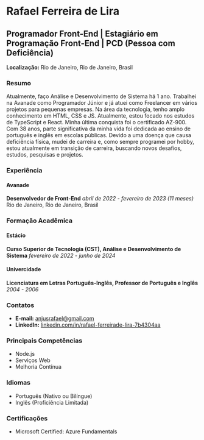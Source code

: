 # Rafael Ferreira de Lira

## Programador Front-End | Estagiário em Programação Front-End | PCD (Pessoa com Deficiência)

**Localização:** Rio de Janeiro, Rio de Janeiro, Brasil

### Resumo

Atualmente, faço Análise e Desenvolvimento de Sistema há 1 ano. Trabalhei na Avanade como Programador Júnior e já atuei como Freelancer em vários projetos para pequenas empresas. Na área da tecnologia, tenho amplo conhecimento em HTML, CSS e JS. Atualmente, estou focado nos estudos de TypeScript e React. Minha última conquista foi o certificado AZ-900. Com 38 anos, parte significativa da minha vida foi dedicada ao ensino de português e inglês em escolas públicas. Devido a uma doença que causa deficiência física, mudei de carreira e, como sempre programei por hobby, estou atualmente em transição de carreira, buscando novos desafios, estudos, pesquisas e projetos.

### Experiência

#### Avanade
**Desenvolvedor de Front-End**
*abril de 2022 - fevereiro de 2023 (11 meses)*
Rio de Janeiro, Rio de Janeiro, Brasil

### Formação Acadêmica

#### Estácio
**Curso Superior de Tecnologia (CST), Análise e Desenvolvimento de Sistema**
*fevereiro de 2022 - junho de 2024*

#### Univercidade
**Licenciatura em Letras Português-Inglês, Professor de Português e Inglês**
*2004 - 2006*

### Contatos

- **E-mail:** anjusrafael@gmail.com
- **LinkedIn:** [linkedin.com/in/rafael-ferreirade-lira-7b4304aa](https://www.linkedin.com/in/rafael-ferreirade-lira-7b4304aa)

### Principais Competências

- Node.js
- Serviços Web
- Melhoria Contínua

### Idiomas

- Português (Nativo ou Bilíngue)
- Inglês (Proficiência Limitada)

### Certificações

- Microsoft Certified: Azure Fundamentals
